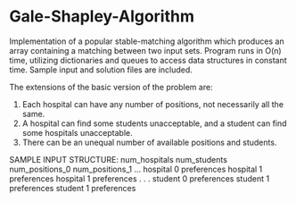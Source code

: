 # Gale-Shapley-Algorithm
Implementation of a popular stable-matching algorithm which produces an array containing a matching between two input sets. Program runs in O(n) time, utilizing dictionaries and queues to access data structures in constant time. Sample input and solution files are included.   

The extensions of the
basic version of the problem are:
1. Each hospital can have any number of positions, not necessarily all the same.
2. A hospital can find some students unacceptable, and a student can find some
hospitals unacceptable.
3. There can be an unequal number of available positions and students.


SAMPLE INPUT STRUCTURE:
num_hospitals num_students
num_positions_0 num_positions_1 ...
hospital 0 preferences
hospital 1 preferences
hospital 1 preferences
.
.
.
student 0 preferences
student 1 preferences
student 1 preferences

